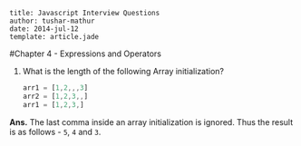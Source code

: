 ```metadata
title: Javascript Interview Questions
author: tushar-mathur
date: 2014-jul-12
template: article.jade
```
#Chapter 4 - Expressions and Operators
1.	What is the length of the following Array initialization?  
	```javascript
	arr1 = [1,2,,,3]
	arr2 = [1,2,3,,]
	arr1 = [1,2,3,]
	```
**Ans.**	The last comma inside an array initialization is ignored. Thus the result is as follows - `5`, `4` and `3`.